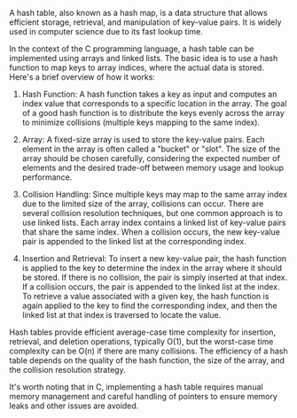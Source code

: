 A hash table, also known as a hash map, is a data structure that allows efficient storage, retrieval, and manipulation of key-value pairs. It is widely used in computer science due to its fast lookup time.

In the context of the C programming language, a hash table can be implemented using arrays and linked lists. The basic idea is to use a hash function to map keys to array indices, where the actual data is stored. Here's a brief overview of how it works:

1. Hash Function: A hash function takes a key as input and computes an index value that corresponds to a specific location in the array. The goal of a good hash function is to distribute the keys evenly across the array to minimize collisions (multiple keys mapping to the same index).

2. Array: A fixed-size array is used to store the key-value pairs. Each element in the array is often called a "bucket" or "slot". The size of the array should be chosen carefully, considering the expected number of elements and the desired trade-off between memory usage and lookup performance.

3. Collision Handling: Since multiple keys may map to the same array index due to the limited size of the array, collisions can occur. There are several collision resolution techniques, but one common approach is to use linked lists. Each array index contains a linked list of key-value pairs that share the same index. When a collision occurs, the new key-value pair is appended to the linked list at the corresponding index.

4. Insertion and Retrieval: To insert a new key-value pair, the hash function is applied to the key to determine the index in the array where it should be stored. If there is no collision, the pair is simply inserted at that index. If a collision occurs, the pair is appended to the linked list at the index. To retrieve a value associated with a given key, the hash function is again applied to the key to find the corresponding index, and then the linked list at that index is traversed to locate the value.

Hash tables provide efficient average-case time complexity for insertion, retrieval, and deletion operations, typically O(1), but the worst-case time complexity can be O(n) if there are many collisions. The efficiency of a hash table depends on the quality of the hash function, the size of the array, and the collision resolution strategy.

It's worth noting that in C, implementing a hash table requires manual memory management and careful handling of pointers to ensure memory leaks and other issues are avoided.
